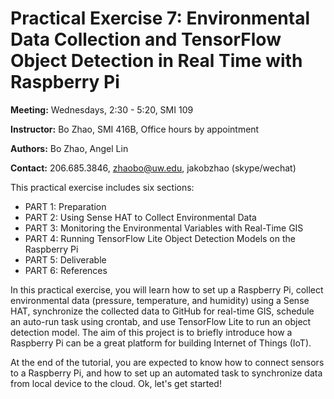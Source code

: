 # Practical Exercise 7: Environmental Data Collection and TensorFlow Object Detection in Real Time with Raspberry Pi

**Meeting:** Wednesdays, 2:30 - 5:20, SMI 109

**Instructor:** Bo Zhao, SMI 416B, Office hours by appointment

**Authors:** Bo Zhao, Angel Lin

**Contact:** 206.685.3846, zhaobo@uw.edu, jakobzhao (skype/wechat)

This practical exercise includes six sections:
- PART 1: Preparation
- PART 2: Using Sense HAT to Collect Environmental Data
- PART 3: Monitoring the Environmental Variables with Real-Time GIS
- PART 4: Running TensorFlow Lite Object Detection Models on the Raspberry Pi
- PART 5: Deliverable
- PART 6: References

In this practical exercise, you will learn how to set up a Raspberry Pi,  collect environmental data (pressure, temperature, and humidity) using a Sense HAT, synchronize the collected data to GitHub for real-time GIS, schedule an auto-run task using crontab, and use TensorFlow Lite to run an object detection model. The aim of this project is to briefly introduce how a Raspberry Pi can be a great platform for building Internet of Things (IoT). 

At the end of the tutorial, you are expected to know how to connect sensors to a Raspberry Pi, and how to set up an automated task to synchronize data from local device to the cloud. Ok, let's get started!
